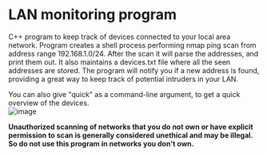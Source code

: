 # LAN monitoring program

C++ program to keep track of devices connected to your local area network.
Program creates a shell process performing nmap ping scan from address range 192.168.1.0/24.
After the scan it will parse the addresses, and print them out. It also maintains a devices.txt file where all the seen addresses are stored.
The program will notify you if a new address is found, providing a great way to keep track of potential intruders in your LAN.

You can also give "quick" as a command-line argument, to get a quick overview of the devices.
<br>
![image](https://github.com/PirinenAO/LAN-analyzer/assets/119351375/9613d4f4-7eee-4d8d-9a66-62ecc1d66819)
<br>

**Unauthorized scanning of networks that you do not own or have explicit permission to scan is generally considered unethical and may be illegal.
So do not use this program in networks you don't own.**
